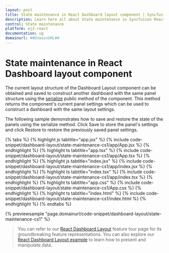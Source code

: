 ```yaml
---
layout: post
title: State maintenance in React Dashboard layout component | Syncfusion
description: Learn here all about State maintenance in Syncfusion React Dashboard layout component of Syncfusion Essential JS 2 and more.
control: State maintenance 
platform: ej2-react
documentation: ug
domainurl: ##DomainURL##
---
```


# State maintenance in React Dashboard layout component

The current layout structure of the Dashboard Layout component can be obtained and saved to construct another dashboard with the same panel structure using the [serialize](https://ej2.syncfusion.com/react/documentation/api/dashboard-layout/#serialize) public method of the component. This method returns the component's current panel settings which can be used to construct a dashboard with the same layout settings.

The following sample demonstrates how to save and restore the state of the panels using the serialize method. Click Save to store the panel's settings and click Restore to restore the previously saved panel settings.

{% tabs %}
{% highlight js tabtitle="app.jsx" %}
{% include code-snippet/dashboard-layout/state-maintenance-cs1/app/App.jsx %}
{% endhighlight %}
{% highlight ts tabtitle="app.tsx" %}
{% include code-snippet/dashboard-layout/state-maintenance-cs1/app/App.tsx %}
{% endhighlight %}
{% highlight js tabtitle="index.jsx" %}
{% include code-snippet/dashboard-layout/state-maintenance-cs1/app/index.jsx %}
{% endhighlight %}
{% highlight ts tabtitle="index.tsx" %}
{% include code-snippet/dashboard-layout/state-maintenance-cs1/app/index.tsx %}
{% endhighlight %}
{% highlight ts tabtitle="app.css" %}
{% include code-snippet/dashboard-layout/state-maintenance-cs1/App.css %}
{% endhighlight %}
{% highlight ts tabtitle="index.html" %}
{% include code-snippet/dashboard-layout/state-maintenance-cs1/index.html %}
{% endhighlight %}
{% endtabs %}

 {% previewsample "page.domainurl/code-snippet/dashboard-layout/state-maintenance-cs1" %}

> You can refer to our [React Dashboard Layout](https://www.syncfusion.com/react-ui-components/react-dashboard-layout) feature tour page for its groundbreaking feature representations. You can also explore our [React Dashboard Layout example](https://ej2.syncfusion.com/react/demos/#/material/dashboard-layout/default) to learn how to present and manipulate data.